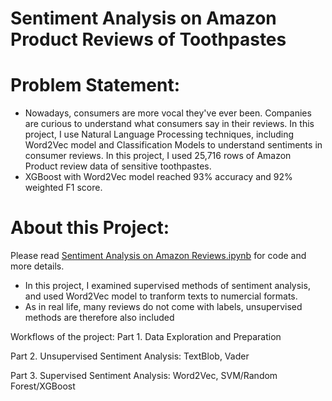 # Sentiment Analysis on Amazon Product Reviews of Toothpastes

# Problem Statement:
- Nowadays, consumers are more vocal they've ever been. Companies are curious to understand what consumers say in their reviews. In this project, I use Natural Language Processing techniques, including Word2Vec model and Classification Models to understand sentiments in consumer reviews. In this project, I used 25,716 rows of Amazon Product review data of sensitive toothpastes. 
- XGBoost with Word2Vec model reached 93% accuracy and 92% weighted F1 score.

# About this Project: 
Please read [Sentiment Analysis on Amazon Reviews.ipynb](https://github.com/yutinggong/sentimentAnalysisAmazonReviews/blob/master/Sentiment%20Analysis%20on%20Amazon%20Reviews.ipynb) for code and more details.
- In this project, I examined supervised methods of sentiment analysis, and used Word2Vec model to tranform texts to numercial formats.
- As in real life, many reviews do not come with labels, unsupervised methods are therefore also included

Workflows of the project:
Part 1. Data Exploration and Preparation

Part 2. Unsupervised Sentiment Analysis: TextBlob, Vader

Part 3. Supervised Sentiment Analysis: Word2Vec, SVM/Random Forest/XGBoost
